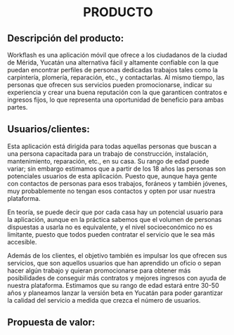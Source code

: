 ﻿<center><h1>PRODUCTO</h1></center>

## Descripción del producto:
Workflash es una aplicación móvil que ofrece a los ciudadanos de la ciudad de Mérida, Yucatán una alternativa fácil y altamente confiable con la que puedan encontrar perfiles de personas dedicadas trabajos tales como la carpintería, plomería, reparación, etc., y contactarlas. Al mismo tiempo, las personas que ofrecen sus servicios pueden promocionarse, indicar su experiencia y crear una buena reputación con la que garanticen contratos e ingresos fijos, lo que representa una oportunidad de beneficio para ambas partes.

## Usuarios/clientes:
Esta aplicación está dirigida para todas aquellas personas que buscan a una persona capacitada para un trabajo de construcción, instalación, mantenimiento, reparación, etc., en su casa. Su rango de edad puede variar; sin embargo estimamos que a partir de los 18 años las personas son potenciales usuarios de esta aplicación. Puesto que, aunque haya gente con contactos de personas para esos trabajos, foráneos y también jóvenes, muy probablemente no tengan esos contactos y opten por usar nuestra plataforma.

En teoría, se puede decir que por cada casa hay un potencial usuario para la aplicación, aunque en la práctica sabemos que el volumen de personas dispuestas a usarla no es equivalente, y el nivel socioeconómico no es limitante, puesto que todos pueden contratar el servicio que le sea más accesible.

Además de los clientes, el objetivo también es impulsar los que ofrecen sus servicios, que son aquellos usuarios que han aprendido un oficio o sepan hacer algún trabajo y quieran promocionarse para obtener más posibilidades de conseguir más contratos y mejores ingresos con ayuda de nuestra plataforma. Estimamos que su rango de edad estará entre 30-50 años y planeamos lanzar la versión beta en Yucatán para poder garantizar la calidad del servicio a medida que crezca el número de usuarios.


## Propuesta de valor:


<!--stackedit_data:
eyJoaXN0b3J5IjpbMjA3ODM4MTk5NSw1ODk4NDg1NzQsLTE0NT
UxODk0MzQsLTE3NDMxODY0NDYsMTA5MzIwMTg4MywxNTk3MzE3
NTUxLDIwMzAyMzI0MDVdfQ==
-->